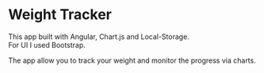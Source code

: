 <h1>Weight Tracker</h1>

This app built with Angular, Chart.js and Local-Storage.<br/>
For UI I used Bootstrap.

The app allow you to track your weight and monitor the progress via charts.
